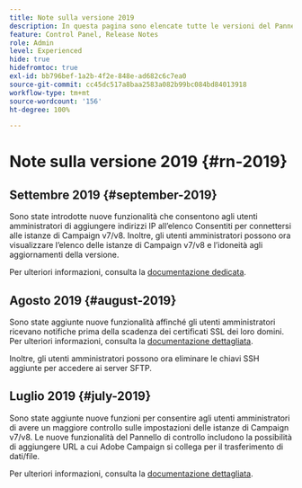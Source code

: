 ```yaml
---
title: Note sulla versione 2019
description: In questa pagina sono elencate tutte le versioni del Pannello di controllo del 2019.
feature: Control Panel, Release Notes
role: Admin
level: Experienced
hide: true
hidefromtoc: true
exl-id: bb796bef-1a2b-4f2e-848e-ad682c6c7ea0
source-git-commit: cc45dc517a8baa2583a082b99bc084bd84013918
workflow-type: tm+mt
source-wordcount: '156'
ht-degree: 100%

---
```


# Note sulla versione 2019 {#rn-2019}

## Settembre 2019 {#september-2019}

Sono state introdotte nuove funzionalità che consentono agli utenti amministratori di aggiungere indirizzi IP all’elenco Consentiti per connettersi alle istanze di Campaign v7/v8.
Inoltre, gli utenti amministratori possono ora visualizzare l’elenco delle istanze di Campaign v7/v8 e l’idoneità agli aggiornamenti della versione.

Per ulteriori informazioni, consulta la [documentazione dedicata](../instances-settings/using/ip-allow-listing-instance-access.md).

## Agosto 2019 {#august-2019}

Sono state aggiunte nuove funzionalità affinché gli utenti amministratori ricevano notifiche prima della scadenza dei certificati SSL dei loro domini. Per ulteriori informazioni, consulta la [documentazione dettagliata](../subdomains-certificates/using/monitoring-ssl-certificates.md).

Inoltre, gli utenti amministratori possono ora eliminare le chiavi SSH aggiunte per accedere ai server SFTP.

## Luglio 2019 {#july-2019}

Sono state aggiunte nuove funzioni per consentire agli utenti amministratori di avere un maggiore controllo sulle impostazioni delle istanze di Campaign v7/v8. Le nuove funzionalità del Pannello di controllo includono la possibilità di aggiungere URL a cui Adobe Campaign si collega per il trasferimento di dati/file.

Per ulteriori informazioni, consulta la [documentazione dettagliata](../instances-settings/using/url-permissions.md).
